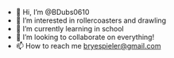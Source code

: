 - 👋 Hi, I’m @BDubs0610
- 👀 I’m interested in rollercoasters and drawling
- 🌱 I’m currently learning in school
- 💞️ I’m looking to collaborate on everything!
- 📫 How to reach me bryespieler@gmail.com

<!---
BDubs0610/BDubs0610 is a ✨ special ✨ repository because its `README.md` (this file) appears on your GitHub profile.
You can click the Preview link to take a look at your changes.
--->

